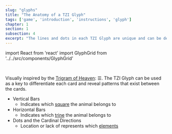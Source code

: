 ```yaml
---
slug: "glyphs"
title: "The Anatomy of a TZI Glyph"
tags: ['game', 'introduction', 'instructions', 'glyph']
chapter: 1
section: 1
subsection: 4
excerpt: "The lines and dots in each TZI Glyph are unique and can be decoded to reveal different layers of meaning"
---
```


import React from 'react'
import GlyphGrid from '../../src/components/GlyphGrid'

<GlyphGrid/>
<br />

Visually inspired by the [Trigram of Heaven](trigram): ☰. The TZI Glyph can be used as a key to differentiate each card and reveal patterns that exist between the cards.

* Vertical Bars
  * Indicates which [square](formations#squares "Squares") the animal belongs to
* Horizontal Bars
  * Indicates which [trine](formationss#trines "Trines") the animal belongs to
* Dots and the Cardinal Directions
  * Location or lack of represents which [elements](elements "Elements")
